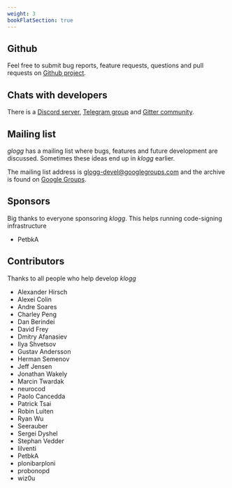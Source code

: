 ```yaml
---
weight: 3
bookFlatSection: true
---
```


## Github

Feel free to submit bug reports, feature requests, questions and pull requests on [Github project](https://github.com/brangr/klogg).

## Chats with developers
There is a [Discord server](https://discord.gg/DruNyQftzB), [Telegram group](https://t.me/joinchat/JeIBxstIfp4xZTk6) 
and [Gitter community](https://gitter.im/klogg_log_viewer/community).

## Mailing list
_glogg_ has a mailing list where bugs, features and future development are discussed. Sometimes these ideas end up in _klogg_ earlier.

The mailing list address is glogg-devel@googlegroups.com and the archive is found on [Google Groups](http://groups.google.co.uk/group/glogg-devel).

## Sponsors
Big thanks to everyone sponsoring _klogg_. This helps running code-signing infrastructure
 - PetbkA

## Contributors

Thanks to all people who help develop _klogg_

 - Alexander Hirsch
 - Alexei Colin
 - Andre Soares
 - Charley Peng
 - Dan Berindei
 - David Frey
 - Dmitry Afanasiev
 - Ilya Shvetsov
 - Gustav Andersson
 - Herman Semenov
 - Jeff Jensen
 - Jonathan Wakely
 - Marcin Twardak
 - neurocod
 - Paolo Cancedda
 - Patrick Tsai
 - Robin Luiten
 - Ryan Wu
 - Seerauber
 - Sergei Dyshel
 - Stephan Vedder
 - lilventi
 - PetbkA 
 - plonibarploni
 - probonopd
 - wiz0u
 
